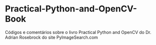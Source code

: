 # Practical-Python-and-OpenCV-Book
Códigos e comentários sobre o livro Practical Python and OpenCV do Dr. Adrian Rosebrock do site PyImageSearch.com

